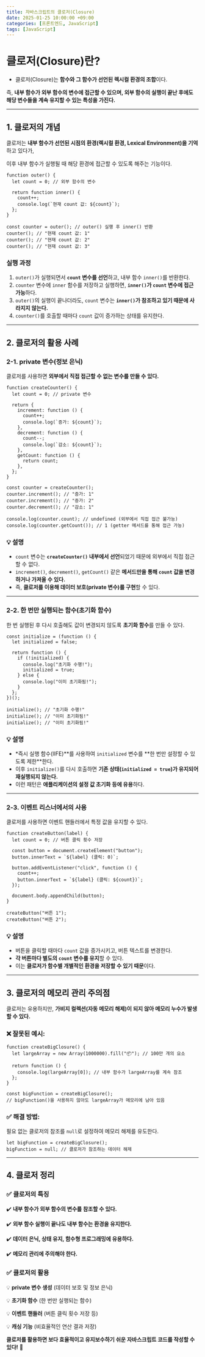 ```yaml
---
title: 자바스크립트의 클로저(Closure)
date: 2025-01-25 10:00:00 +09:00
categories: [프론트엔드, JavaScript]
tags: [JavaScript]
---
```


# 클로저(Closure)란?

- 클로저(Closure)는 **함수와 그 함수가 선언된 렉시컬 환경의 조합**이다.

즉, **내부 함수가 외부 함수의 변수에 접근할 수 있으며, 외부 함수의 실행이 끝난 후에도 해당 변수들을 계속 유지할 수 있는 특성을 가진다.**

---

## 1. 클로저의 개념

클로저는 **내부 함수가 선언된 시점의 환경(렉시컬 환경, Lexical Environment)을 기억**하고 있다가,

이후 내부 함수가 실행될 때 해당 환경에 접근할 수 있도록 해주는 기능이다.

```
function outer() {
  let count = 0; // 외부 함수의 변수

  return function inner() {
    count++;
    console.log(`현재 count 값: ${count}`);
  };
}

const counter = outer(); // outer() 실행 후 inner() 반환
counter(); // "현재 count 값: 1"
counter(); // "현재 count 값: 2"
counter(); // "현재 count 값: 3"

```

### 실행 과정

1. `outer()`가 실행되면서 **`count` 변수를 선언**하고, 내부 함수 `inner()`를 반환한다.
2. `counter` 변수에 `inner` 함수를 저장하고 실행하면, **`inner()`가 `count` 변수에 접근 가능**하다.
3. `outer()`의 실행이 끝나더라도, `count` 변수는 **`inner()`가 참조하고 있기 때문에 사라지지 않는다.**
4. `counter()`를 호출할 때마다 `count` 값이 증가하는 상태를 유지한다.

---

## 2. 클로저의 활용 사례

### 2-1. **private 변수(정보 은닉)**

클로저를 사용하면 **외부에서 직접 접근할 수 없는 변수를 만들 수 있다.**

```
function createCounter() {
  let count = 0; // private 변수

  return {
    increment: function () {
      count++;
      console.log(`증가: ${count}`);
    },
    decrement: function () {
      count--;
      console.log(`감소: ${count}`);
    },
    getCount: function () {
      return count;
    },
  };
}

const counter = createCounter();
counter.increment(); // "증가: 1"
counter.increment(); // "증가: 2"
counter.decrement(); // "감소: 1"

console.log(counter.count); // undefined (외부에서 직접 접근 불가능)
console.log(counter.getCount()); // 1 (getter 메서드를 통해 접근 가능)

```

### **💡 설명**

- `count` 변수는 **`createCounter()` 내부에서 선언**되었기 때문에 외부에서 직접 접근할 수 없다.
- `increment()`, `decrement()`, `getCount()` 같은 **메서드만을 통해 `count` 값을 변경하거나 가져올 수 있다.**
- 즉, **클로저를 이용해 데이터 보호(private 변수)를 구현**할 수 있다.

---

### 2-2. **한 번만 실행되는 함수(초기화 함수)**

한 번 실행된 후 다시 호출해도 값이 변경되지 않도록 **초기화 함수**를 만들 수 있다.

```
const initialize = (function () {
  let initialized = false;

  return function () {
    if (!initialized) {
      console.log("초기화 수행!");
      initialized = true;
    } else {
      console.log("이미 초기화됨!");
    }
  };
})();

initialize(); // "초기화 수행!"
initialize(); // "이미 초기화됨!"
initialize(); // "이미 초기화됨!"

```

### **💡 설명**

- \*즉시 실행 함수(IIFE)**를 사용하여 `initialized` 변수를 **한 번만 설정할 수 있도록 제한\*\*한다.
- 이후 `initialize()`를 다시 호출하면 **기존 상태(`initialized = true`)가 유지되어 재실행되지 않는다.**
- 이런 패턴은 **애플리케이션의 설정 값 초기화 등에 유용**하다.

---

### 2-3. **이벤트 리스너에서의 사용**

클로저를 사용하면 이벤트 핸들러에서 특정 값을 유지할 수 있다.

```
function createButton(label) {
  let count = 0; // 버튼 클릭 횟수 저장

  const button = document.createElement("button");
  button.innerText = `${label} (클릭: 0)`;

  button.addEventListener("click", function () {
    count++;
    button.innerText = `${label} (클릭: ${count})`;
  });

  document.body.appendChild(button);
}

createButton("버튼 1");
createButton("버튼 2");

```

### **💡 설명**

- 버튼을 클릭할 때마다 `count` 값을 증가시키고, 버튼 텍스트를 변경한다.
- **각 버튼마다 별도의 `count` 변수를 유지**할 수 있다.
- 이는 **클로저가 함수별 개별적인 환경을 저장할 수 있기 때문**이다.

---

## 3. 클로저의 메모리 관리 주의점

클로저는 유용하지만, **가비지 컬렉션(자동 메모리 해제)이 되지 않아 메모리 누수가 발생할 수 있다.**

### **❌ 잘못된 예시:**

```
function createBigClosure() {
  let largeArray = new Array(1000000).fill("📦"); // 100만 개의 요소

  return function () {
    console.log(largeArray[0]); // 내부 함수가 largeArray를 계속 참조
  };
}

const bigFunction = createBigClosure();
// bigFunction()을 사용하지 않아도 largeArray가 메모리에 남아 있음

```

### **✅ 해결 방법:**

필요 없는 클로저의 참조를 `null`로 설정하여 메모리 해제를 유도한다.

```
let bigFunction = createBigClosure();
bigFunction = null; // 클로저가 참조하는 데이터 해제

```

---

## 4. 클로저 정리

### ✅ 클로저의 특징

✔️ **내부 함수가 외부 함수의 변수를 참조할 수 있다.**

✔️ **외부 함수 실행이 끝나도 내부 함수는 환경을 유지한다.**

✔️ **데이터 은닉, 상태 유지, 함수형 프로그래밍에 유용하다.**

✔️ **메모리 관리에 주의해야 한다.**

### ✅ 클로저의 활용

💡 **private 변수 생성** (데이터 보호 및 정보 은닉)

💡 **초기화 함수** (한 번만 실행되는 함수)

💡 **이벤트 핸들러** (버튼 클릭 횟수 저장 등)

💡 **캐싱 기능** (비효율적인 연산 결과 저장)

**클로저를 활용하면 보다 효율적이고 유지보수하기 쉬운 자바스크립트 코드를 작성할 수 있다!** 🚀
